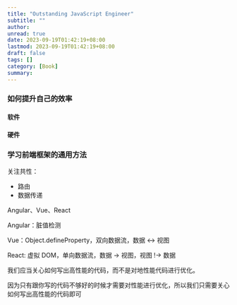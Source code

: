 ```yaml
---
title: "Outstanding JavaScript Engineer"
subtitle: ""
author:
unread: true
date: 2023-09-19T01:42:19+08:00
lastmod: 2023-09-19T01:42:19+08:00
draft: false
tags: []
category: [Book]
summary: 
---
```


### 如何提升自己的效率

#### 软件

#### 硬件

### 学习前端框架的通用方法

关注共性：

- 路由
- 数据传递

Angular、Vue、React

Angular：脏值检测

Vue：Object.defineProperty，双向数据流，数据 <-> 视图

React: 虚拟 DOM，单向数据流，数据 -> 视图，视图 !-> 数据



我们应当关心如何写出高性能的代码，而不是对地性能代码进行优化。

因为只有跟你写的代码不够好的时候才需要对性能进行优化，所以我们只需要关心如何写出高性能的代码即可
